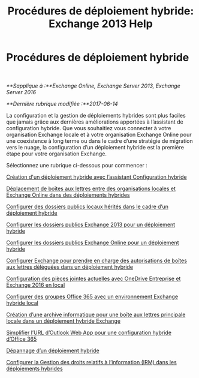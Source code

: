 ﻿---
title: 'Procédures de déploiement hybride: Exchange 2013 Help'
TOCTitle: Procédures de déploiement hybride
ms:assetid: cbbe558d-1ae2-49ed-bd97-2013349fef35
ms:mtpsurl: https://technet.microsoft.com/fr-fr/library/JJ200788(v=EXCHG.150)
ms:contentKeyID: 50479676
ms.date: 05/22/2018
mtps_version: v=EXCHG.150
ms.translationtype: MT
---

# Procédures de déploiement hybride

 

_**Sapplique à :**Exchange Online, Exchange Server 2013, Exchange Server 2016_

_**Dernière rubrique modifiée :**2017-06-14_

La configuration et la gestion de déploiements hybrides sont plus faciles que jamais grâce aux dernières améliorations apportées à l’assistant de configuration hybride. Que vous souhaitiez vous connecter à votre organisation Exchange locale et à votre organisation Exchange Online pour une coexistence à long terme ou dans le cadre d’une stratégie de migration vers le nuage, la configuration d’un déploiement hybride est la première étape pour votre organisation Exchange.

Sélectionnez une rubrique ci-dessous pour commencer :

[Création d'un déploiement hybride avec l’assistant Configuration hybride](create-a-hybrid-deployment-with-the-hybrid-configuration-wizard-exchange-2013-help.md)

[Déplacement de boîtes aux lettres entre des organisations locales et Exchange Online dans des déploiements hybrides](move-mailboxes-between-on-premises-and-exchange-online-organizations-in-hybrid-deployments-exchange-2013-help.md)

[Configurer des dossiers publics locaux hérités dans le cadre d’un déploiement hybride](configure-legacy-on-premises-public-folders-for-a-hybrid-deployment-exchange-2013-help.md)

[Configurer les dossiers publics Exchange 2013 pour un déploiement hybride](configure-exchange-2013-public-folders-for-a-hybrid-deployment-exchange-2013-help.md)

[Configurer les dossiers publics Exchange Online pour un déploiement hybride](configure-exchange-online-public-folders-for-a-hybrid-deployment-exchange-2013-help.md)

[Configurer Exchange pour prendre en charge des autorisations de boîtes aux lettres déléguées dans un déploiement hybride](configure-exchange-to-support-delegated-mailbox-permissions-in-a-hybrid-deployment-exchange-2013-help.md)

[Configuration des pièces jointes actuelles avec OneDrive Entreprise et Exchange 2016 en local](configure-document-collaboration-with-onedrive-for-business-and-exchange-2016-on-premises-exchange-2013-help.md)

[Configurer des groupes Office 365 avec un environnement Exchange hybride local](configure-office-365-groups-with-on-premises-exchange-hybrid-exchange-2013-help.md)

[Création d’une archive informatique pour une boîte aux lettres principale locale dans un déploiement hybride Exchange](create-a-cloud-based-archive-for-an-on-premises-primary-mailbox-in-an-exchange-hybrid-deployment-exchange-online-help.md)

[Simplifier l’URL d’Outlook Web App pour une configuration hybride d’Office 365](simplify-the-outlook-web-app-url-for-office-365-hybrid-exchange-2013-help.md)

[Dépannage d’un déploiement hybride](troubleshoot-a-hybrid-deployment-exchange-2013-help.md)

[Configurer la Gestion des droits relatifs à l’information (IRM) dans les déploiements hybrides](irm-in-exchange-hybrid-deployments-exchange-2013-help.md)

